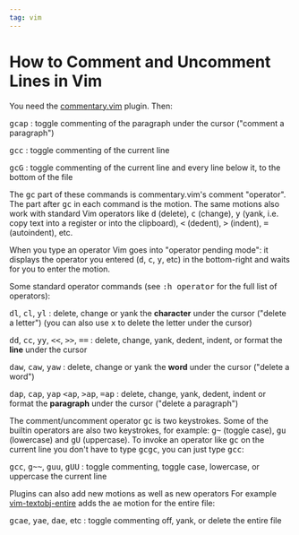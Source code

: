 ```yaml
---
tag: vim
---
```


How to Comment and Uncomment Lines in Vim
=========================================

You need the [commentary.vim](https://github.com/tpope/vim-commentary) plugin.
Then:

<kbd>gcap</kbd>
: toggle commenting of the paragraph under the cursor ("comment a paragraph")

<kbd>gcc</kbd>
: toggle commenting of the current line

<kbd>gcG</kbd>
: toggle commenting of the current line and every line below it, to the bottom
  of the file

The <kbd>gc</kbd> part of these commands is commentary.vim's comment
"operator". The part after <kbd>gc</kbd> in each command is the motion. The
same motions also work with standard Vim operators like <kbd>d</kbd> (delete),
<kbd>c</kbd> (change), <kbd>y</kbd> (yank, i.e. copy text into a register or
into the clipboard), <kbd><</kbd> (dedent), <kbd>></kbd> (indent),
<kbd>=</kbd> (autoindent), etc.

When you type an operator Vim goes into "operator pending mode": it displays
the operator you entered (<samp>d</samp>, <samp>c</samp>, <samp>y</samp>, etc)
in the bottom-right and waits for you to enter the motion.

Some standard operator commands (see <kbd>:h operator</kbd> for the full list
of operators):

<kbd>dl</kbd>, <kbd>cl</kbd>, <kbd>yl</kbd>
: delete, change or yank the **character** under the cursor ("delete a letter")
  (you can also use <kbd>x</kbd> to delete the letter under the cursor)

<kbd>dd</kbd>, <kbd>cc</kbd>, <kbd>yy</kbd>, <kbd><<</kbd>, <kbd>>></kbd>, <kbd>==</kbd>
: delete, change, yank, dedent, indent, or format the **line** under the cursor

<kbd>daw</kbd>, <kbd>caw</kbd>, <kbd>yaw</kbd>
: delete, change or yank the **word** under the cursor ("delete a word")

<kbd>dap</kbd>, <kbd>cap</kbd>, <kbd>yap</kbd> <kbd><ap</kbd>, <kbd>>ap</kbd>, <kbd>=ap</kbd>
: delete, change, yank, dedent, indent or format the **paragraph** under the
  cursor ("delete a paragraph")

The comment/uncomment operator <kbd>gc</kbd> is two keystrokes. Some of the
builtin operators are also two keystrokes, for example: <kbd>g~</kbd> (toggle
case), <kbd>gu</kbd> (lowercase) and <kbd>gU</kbd> (uppercase). To invoke an
operator like <kbd>gc</kbd> on the current line you don't have to type
<kbd>gcgc</kbd>, you can just type <kbd>gcc</kbd>:

<kbd>gcc</kbd>, <kbd>g~~</kbd>, <kbd>guu</kbd>, <kbd>gUU</kbd>
: toggle commenting, toggle case, lowercase, or uppercase the current line

Plugins can also add new motions as well as new operators
For example [vim-textobj-entire](https://github.com/kana/vim-textobj-entire)
adds the <kbd>ae</kbd> motion for the entire file:

<kbd>gcae</kbd>, <kbd>yae</kbd>, <kbd>dae</kbd>, etc
: toggle commenting off, yank, or delete the entire file

